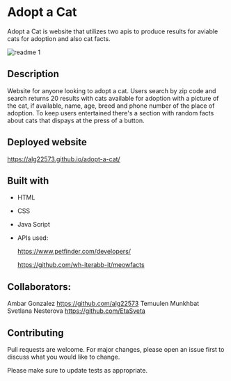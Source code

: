 # Adopt a Cat

Adopt a Cat is website that utilizes two apis to produce results for aviable cats for adoption and also cat facts. 


![readme 1](https://user-images.githubusercontent.com/109307665/190507384-15f4706f-6472-47de-bcf3-c1cd8b1fa474.png)

## Description
Website for anyone looking to adopt a cat. Users search by zip code and search returns 20 results with cats available for adoption with a picture of the cat, if available, name, age, breed and phone number of the place of adoption. 
To keep users entertained there's a section with random facts about cats that dispays at the press of a button. 


## Deployed website
https://alg22573.github.io/adopt-a-cat/

## Built with
* HTML
* CSS
* Java Script
* APIs used: 

   https://www.petfinder.com/developers/

   https://github.com/wh-iterabb-it/meowfacts


## Collaborators:
   Ambar Gonzalez   https://github.com/alg22573
   Temuulen Munkhbat   
   Svetlana Nesterova   https://github.com/EtaSveta



## Contributing
Pull requests are welcome. For major changes, please open an issue first to discuss what you would like to change.

Please make sure to update tests as appropriate.
